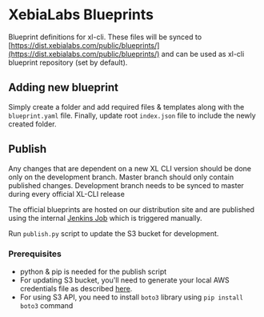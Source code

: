 # XebiaLabs Blueprints

Blueprint definitions for xl-cli. These files will be synced to [https://dist.xebialabs.com/public/blueprints/](https://dist.xebialabs.com/public/blueprints/) and can be used as xl-cli blueprint repository (set by default).

## Adding new blueprint

Simply create a folder and add required files & templates along with the `blueprint.yaml` file. Finally, update root `index.json` file to include the newly created folder.

## Publish

Any changes that are dependent on a new XL CLI version should be done only on the development branch. Master branch should only contain published changes. Development branch needs to be synced to master during every official XL-CLI release

The official blueprints are hosted on our distribution site and are published using the internal [Jenkins Job](https://jenkins-ng.xebialabs.com/jenkinsng/job/XL%20Devops%20As%20Code/job/Blueprints%20Release/) which is triggered manually.

Run `publish.py` script to update the S3 bucket for development.

### Prerequisites

- python & pip is needed for the publish script
- For updating S3 bucket, you'll need to generate your local AWS credentials file as described [here](https://docs.aws.amazon.com/cli/latest/userguide/cli-config-files.html).
- For using S3 API, you need to install `boto3` library using `pip install boto3` command
